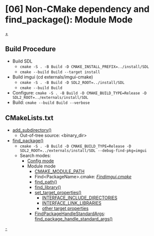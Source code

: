 # [06] Non-CMake dependency and find_package(): Module Mode
[+](./CMakeLists.txt)

## Build Procedure
- Build SDL
  - `cmake -S . -B Build -D CMAKE_INSTALL_PREFIX=../install/SDL`
  - `cmake --build Build --target install`
- Build imgui (cd externals/imgui-cmake)
  - `cmake -S . -B Build -D SDL2_ROOT=../install/SDL`
  - `cmake --build Build`
- Configure: `cmake -S . -B Build -D CMAKE_BUILD_TYPE=Release -D SDL2_ROOT=../externals/install/SDL`
- Build: `cmake --build Build --verbose`

## CMakeLists.txt
- [add_subdirectory()](https://cmake.org/cmake/help/latest/command/add_subdirectory.html)
  - Out-of-tree source: \<binary_dir\>
- [find_package()](https://cmake.org/cmake/help/latest/command/find_package.html)
  - `cmake -S . -B Build -D CMAKE_BUILD_TYPE=Release -D SDL2_ROOT=../externals/install/SDL --debug-find-pkg=imgui`
  - Search modes:
    - [Config mode](https://cmake.org/cmake/help/latest/command/find_package.html#config-mode-search-procedure)
    - Module mode
      - [CMAKE_MODULE_PATH](https://cmake.org/cmake/help/latest/variable/CMAKE_MODULE_PATH.html)
      - Find\<PackageName\>.cmake: [*Findimgui.cmake*](./cmake/modules/Findimgui.cmake)
      - [find_path()](https://cmake.org/cmake/help/latest/command/find_path.html)
      - [find_library()](https://cmake.org/cmake/help/latest/command/find_library.html)
      - [set_target_properties()](https://cmake.org/cmake/help/latest/command/set_target_properties.html)
        - [INTERFACE_INCLUDE_DIRECTORIES](https://cmake.org/cmake/help/latest/prop_tgt/INTERFACE_INCLUDE_DIRECTORIES.html)
        - [INTERFACE_LINK_LIBRARIES](https://cmake.org/cmake/help/latest/prop_tgt/INTERFACE_LINK_LIBRARIES.html)
        - [other target properties](https://cmake.org/cmake/help/latest/manual/cmake-properties.7.html#target-properties)
      - [FindPackageHandleStandardArgs](https://github.com/Kitware/CMake/blob/master/Modules/FindPackageHandleStandardArgs.cmake): [find_package_handle_standard_args()](https://cmake.org/cmake/help/latest/module/FindPackageHandleStandardArgs.html)



[-](../README.md)